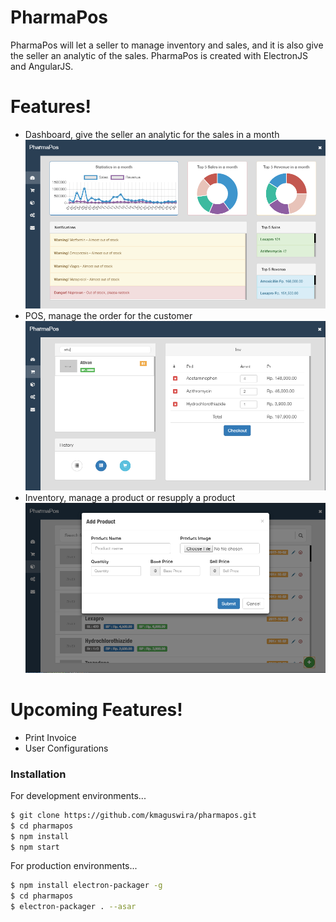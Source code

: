 # PharmaPos

PharmaPos will let a seller to manage inventory and sales, and it is also give the seller an analytic of the sales. PharmaPos is created with ElectronJS and AngularJS.

# Features!

  - Dashboard, give the seller an analytic for the sales in a month
  ![PharmaPos_Dashboard](https://raw.githubusercontent.com/kmaguswira/pharmapos/master/images/dashboard.PNG)
  - POS, manage the order for the customer
  ![PharmaPos_POS](https://raw.githubusercontent.com/kmaguswira/pharmapos/master/images/pos.PNG)
  - Inventory, manage a product or resupply a product
  ![PharmaPos_Inventory](https://raw.githubusercontent.com/kmaguswira/pharmapos/master/images/inventory.PNG)

# Upcoming Features!
  - Print Invoice
  - User Configurations


### Installation

For development environments...

```sh
$ git clone https://github.com/kmaguswira/pharmapos.git
$ cd pharmapos
$ npm install
$ npm start
```

For production environments...

```sh
$ npm install electron-packager -g
$ cd pharmapos
$ electron-packager . --asar
```
